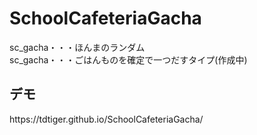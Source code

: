 # SchoolCafeteriaGacha<br>

sc_gacha・・・ほんまのランダム<br>
sc_gacha・・・ごはんものを確定で一つだすタイプ(作成中)

<h2>デモ</h2>
https://tdtiger.github.io/SchoolCafeteriaGacha/
